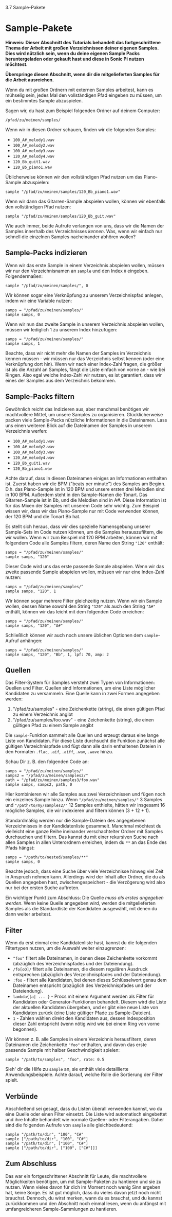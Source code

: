 3.7 Sample-Pakete

# Sample-Pakete

**Hinweis: Dieser Abschnitt des Tutorials behandelt das fortgeschrittene Thema der Arbeit mit großen Verzeichnissen deiner eigenen Samples. Dies wird nützlich sein, wenn du deine eigenen Sample Packs heruntergeladen oder gekauft hast und diese in Sonic Pi nutzen möchtest.**

**Überspringe diesen Abschnitt, wenn dir die mitgelieferten Samples für die Arbeit ausreichen.**

Wenn du mit großen Ordnern mit externen Samples arbeitest, kann es mühselig sein, jedes Mal den vollständigen Pfad eingeben zu müssen, um ein bestimmtes Sample abzuspielen.

Sagen wir, du hast zum Beispiel folgenden Ordner auf deinem Computer:

```
/pfad/zu/meinen/samples/
```

Wenn wir in diesen Ordner schauen, finden wir die folgenden Samples:

* `100_A#_melody1.wav`
* `100_A#_melody2.wav`
* `100_A#_melody3.wav`
* `120_A#_melody4.wav`
* `120_Bb_guit1.wav`
* `120_Bb_piano1.wav`

Üblicherweise können wir den vollständigen Pfad nutzen um das Piano-Sample abzuspielen:

```
sample "/pfad/zu/meinen/samples/120_Bb_piano1.wav"
```

Wenn wir dann das Gitarren-Sample abspielen wollen, können wir ebenfalls den vollständigen Pfad nutzen:

```
sample "/pfad/zu/meinen/samples/120_Bb_guit.wav"
```

Wie auch immer, beide Aufrufe verlangen von uns, dass wir die Namen der Samples innerhalb des Verzeichnisses *kennen*. Was, wenn wir einfach nur schnell die einzelnen Samples nacheinander abhören wollen?

## Sample-Packs indizieren

Wenn wir das erste Sample in einem Verzeichnis abspielen wollen, müssen wir nur den Verzeichnisnamen an `sample` und den Index `0` eingeben. Folgendermaßen:

```
sample "/pfad/zu/meinen/samples/", 0
```

Wir können sogar eine Verknüpfung zu unserem Verzeichnispfad anlegen, indem wir eine Variable nutzen:

```
samps = "/pfad/zu/meinen/samples/"
sample samps, 0
```

Wenn wir nun das zweite Sample in unserem Verzeichnis abspielen wollen, müssen wir lediglich 1 zu unserem Index hinzufügen:

```
samps = "/pfad/zu/meinen/samples/"
sample samps, 1
```

Beachte, dass wir nicht mehr die Namen der Samples im Verzeichnis kennen müssen - wir müssen nur das Verzeichnis selbst kennen (oder eine Verknüpfung dort hin). Wenn wir nach einer Index-Zahl fragen, die größer ist als die Anzahl an Samples, fängt die Liste einfach von vorne an - wie bei Ringen. Also egal welche Index-Zahl wir nutzen, es ist garantiert, dass wir eines der Samples aus dem Verzeichnis bekommen.

## Sample-Packs filtern

Gewöhnlich reicht das Indizieren aus, aber manchmal benötigen wir machtvollere Mittel, um unsere Samples zu organisieren. Glücklicherweise packen viele Sample-Packs nützliche Informationen in die Dateinamen. Lass uns einen weiteren Blick auf die Dateinamen der Samples in unserem Verzeichnis werfen:

* `100_A#_melody1.wav`
* `100_A#_melody2.wav`
* `100_A#_melody3.wav`
* `120_A#_melody4.wav`
* `120_Bb_guit1.wav`
* `120_Bb_piano1.wav`

Achte darauf, dass In diesen Dateinamen einiges an Informationen enthalten ist. Zuerst haben wir die BPM ("beats per minute") des Samples am Beginn. D.h. das Piano-Sample ist in 120 BPM und unsere ersten drei Melodien sind in 100 BPM. Außerdem steht in den Sample-Namen die Tonart. Das Gitarren-Sample ist in Bb, und die Melodien sind in A#. Diese Information ist für das Mixen der Samples mit unserem Code sehr wichtig. Zum Beispiel wissen wir, dass wir das Piano-Sample nur mit Code verwenden können, der 120 BPM und die Tonart Bb hat.

Es stellt sich heraus, dass wir dies spezielle Namensgebung unserer Sample-Sets im Code nutzen können, um die Samples herauszufiltern, die wir wollen. Wenn wir zum Beispiel mit 120 BPM arbeiten, können wir mit folgendem Code alle Samples filtern, deren Name den String `"120"` enthält:

```
samps = "/pfad/zu/meinen/samples/"
sample samps, "120"
```

Dieser Code wird uns das erste passende Sample abspielen. Wenn wir das zweite passende Sample abspielen wollen, müssen wir nur eine Index-Zahl nutzen:

```
samps = "/pfad/zu/meinen/samples/“
sample samps, "120", 1
```

Wir können sogar mehrere Filter gleichzeitig nutzen. Wenn wir ein Sample wollen, dessen Name sowohl den String `"120"` als auch den String `"A#"` enthält, können wir das leicht mit dem folgenden Code erreichen:

```
samps = "/pfad/zu/meinen/samples/"
sample samps, "120", "A#"
```

Schließlich können wir auch noch unsere üblichen Optionen dem `sample`-Aufruf anhängen:

```
samps = "/pfad/zu/meinen/samples/"
sample samps, "120", "Bb", 1, lpf: 70, amp: 2
```

## Quellen

Das Filter-System für Samples versteht zwei Typen von Informationen: Quellen und Filter. Quellen sind Informationen, um eine Liste möglicher Kandidaten zu versammeln. Eine Quelle kann in zwei Formen angegeben werden:

1. "/pfad/zu/samples" - eine Zeichenkette (string), die einen gültigen Pfad zu einem Verzeichnis angibt
2. "/pfad/zu/samples/foo.wav" - eine Zeichenkette (string), die einen gültigen Pfad zu einem Sample angibt

Die `sample`-Funktion sammelt alle Quellen und erzeugt daraus eine lange Liste von Kandidaten. Für diese Liste durchsucht die Funktion zunächst alle gültigen Verzeichnispfade und fügt dann alle darin enthaltenen Dateien in den Formaten `.flac`, `.aif`, `.aiff`, `.wav`, `.wave` hinzu.

Schau Dir z. B. den folgenden Code an:

```
samps = "/pfad/zu/meinen/samples/"
samps2 = "/pfad/zu/meinen/samples2/"
path = "/pfad/zu/meinen/samples3/foo.wav"
sample samps, samps2, path, 0
```

Hier kombinieren wir alle Samples aus zwei Verzeichnissen und fügen noch ein einzelnes Sample hinzu. Wenn `"/pfad/zu/meinen/samples/"` 3 Samples und `"/path/to/my/samples2/"` 12 Samples enthielte, hätten wir insgesamt 16 mögliche Samples, die wir indexieren und filtern können (3 + 12 + 1).

Standardmäßig werden nur die Sample-Dateien des angegebenen Verzeichnisses in der Kandidatenliste gesammelt. Manchmal möchtest du vielleicht eine ganze Reihe ineinander verschachtelter Ordner mit Samples durchsuchen und filtern. Das kannst du mit einer rekursiven Suche nach allen Samples in allen Unterordnern erreichen, indem du `**` an das Ende des Pfads hängst:

```
samps = "/path/to/nested/samples/**"
sample samps, 0
```

Beachte jedoch, dass eine Suche über viele Verzeichnisse hinweg viel Zeit in Anspruch nehmen kann. Allerdings wird der Inhalt aller Ordner, die du als Quellen angegeben hast, zwischengespeichert - die Verzögerung wird also nur bei der ersten Suche auftreten.

Ein wichtiger Punkt zum Abschluss: Die Quelle *muss als erstes angegeben werden*. Wenn keine Quelle angegeben wird, werden die mitgelieferten Samples als die Standardliste der Kandidaten ausgewählt, mit denen du dann weiter arbeitest.

## Filter

Wenn du erst einmal eine Kandidatenliste hast, kannst du die folgenden Filtertypen nutzen, um die Auswahl weiter einzugrenzen:

* `"foo"` filtert alle Dateinamen, in denen diese Zeichenkette vorkommt (abzüglich des Verzeichnispfades und der Dateiendung).
* `/fo[oO]/` filtert alle Dateinamen, die diesem regulären Ausdruck entsprechen (abzüglich des Verzeichnispfades und der Dateiendung).
* `:foo` - filtert alle Kandidaten, bei denen dieses Schlüsselwort genau dem Dateinamen entspricht (abzüglich des Verzeichnispfades und der Dateiendung).
* `lambda{|a| ... }` - Procs mit einem Argument werden als Filter für Kandidaten oder Generator-Funktionen behandelt. Diesem wird die Liste der aktuellen Kandidaten übergeben, und er gibt eine neue Liste von Kandidaten zurück (eine Liste gültiger Pfade zu Sample-Dateien).
* `1` - Zahlen wählen direkt den Kandidaten aus, dessen Indexposition dieser Zahl entspricht (wenn nötig wird wie bei einem Ring von vorne begonnen).

Wir können z. B. alle Samples in einem Verzeichnis herausfiltern, deren Dateinamen die Zeichenkette `"foo"` enthalten, und davon das erste passende Sample mit halber Geschwindigkeit spielen:

```
sample "/path/to/samples", "foo", rate: 0.5
```

Sieh' dir die Hilfe zu `sample` an, sie enthält viele detaillierte Anwendungsbeispiele. Achte darauf, welche Rolle die Sortierung der Filter spielt.

## Verbünde

Abschließend sei gesagt, dass du Listen überall verwenden kannst, wo du eine Quelle oder einen Filter einsetzt. Die Liste wird automatisch eingebettet und ihre Inhalte behandelt wie normale Quellen- oder Filterangaben. Daher sind die folgenden Aufrufe von `sample` alle gleichbedeutend:

```
sample "/path/to/dir", "100", "C#"
sample ["/path/to/dir", "100", "C#"]
sample "/path/to/dir", ["100", "C#"]
sample ["/path/to/dir", ["100", ["C#"]]]
```

## Zum Abschluss

Das war ein fortgeschrittener Abschnitt für Leute, die machtvollere Möglichkeiten benötigen, um mit Sample-Paketen zu hantieren und sie zu nutzen. Wenn vieles davon für dich im Moment noch wenig Sinn ergeben hat, keine Sorge. Es ist gut möglich, dass du vieles davon jetzt noch nicht brauchst. Dennoch, du wirst merken, wann du es brauchst, und du kannst zurückkommen und den Abschnitt noch einmal lesen, wenn du anfängst mit umfangreicheren Sample-Sammlungen zu hantieren.
